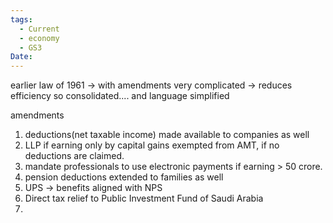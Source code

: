 ```yaml
---
tags:
  - Current
  - economy
  - GS3
Date:
---
```

earlier law of 1961 -> with amendments very complicated -> reduces efficiency
so consolidated.... and language simplified

amendments
1. deductions(net taxable income) made available to companies as well
2. LLP if earning only by capital gains exempted from AMT, if no deductions are claimed.
3. mandate professionals to use electronic payments if earning > 50 crore.
4. pension deductions extended to families as well
5. UPS -> benefits aligned with NPS
6. Direct tax relief to Public Investment Fund of Saudi Arabia
7. 